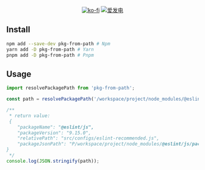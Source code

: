 <!-- markdownlint-disable MD033 MD041 -->

<div align="center">

[![ko-fi](https://ko-fi.com/img/githubbutton_sm.svg)](https://ko-fi.com/S6S8L8OOP)
[![爱发电](https://img.shields.io/badge/%E7%88%B1%E5%8F%91%E7%94%B5_Afdian-946CE6?style=for-the-badge)](https://ifdian.net/a/SharpIce)

</div>

## Install

```bash
npm add --save-dev pkg-from-path # Npm
yarn add -D pkg-from-path # Yarn
pnpm add -D pkg-from-path # Pnpm
```

## Usage

```javascript
import resolvePackagePath from 'pkg-from-path';

const path = resolvePackagePath('/workspace/project/node_modules/@eslint/js/src/configs/eslint-recommended.js');

/**
 * return value:
 {
    "packageName": "@eslint/js",
    "packageVersion": "9.15.0",
    "relativePath": "src/configs/eslint-recommended.js",
    "packageJsonPath": "P/workspace/project/node_modules/@eslint/js/package.json"
}
 */
console.log(JSON.stringify(path));
```
